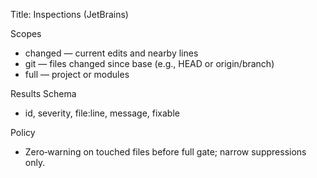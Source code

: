 Title: Inspections (JetBrains)

Scopes

- changed — current edits and nearby lines
- git — files changed since base (e.g., HEAD or origin/branch)
- full — project or modules

Results Schema

- id, severity, file:line, message, fixable

Policy

- Zero‑warning on touched files before full gate; narrow suppressions only.

